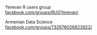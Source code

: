 Yerevan R users group  
[facebook.com/groups/RUGYerevan/](https://www.facebook.com/groups/RUGYerevan/)

Armenian Data Science  
[facebook.com/groups/732676026823922/]([https://www.facebook.com/groups/732676026823922/])

